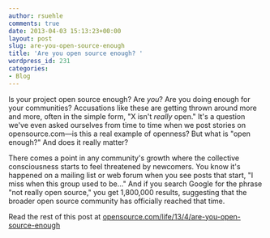 ```yaml
---
author: rsuehle
comments: true
date: 2013-04-03 15:13:23+00:00
layout: post
slug: are-you-open-source-enough
title: 'Are you open source enough? '
wordpress_id: 231
categories:
- Blog
---
```


Is your project open source enough? Are _you_? Are you doing enough for your communities? Accusations like these are getting thrown around more and more, often in the simple form, "X isn't _really_ open." It's a question we've even asked ourselves from time to time when we post stories on opensource.com—is this a real example of openness? But what is "open enough?" And does it really matter?

There comes a point in any community's growth where the collective consciousness starts to feel threatened by newcomers. You know it's happened on a mailing list or web forum when you see posts that start, "I miss when this group used to be..." And if you search Google for the phrase "not really open source," you get 1,800,000 results, suggesting that the broader open source community has officially reached that time.

Read the rest of this post at [opensource.com/life/13/4/are-you-open-source-enough](https://opensource.com/life/13/4/are-you-open-source-enough)
